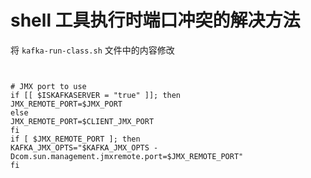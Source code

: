 # shell 工具执行时端口冲突的解决方法
将 `kafka-run-class.sh` 文件中的内容修改
```


# JMX port to use 
if [[ $ISKAFKASERVER = "true" ]]; then 
JMX_REMOTE_PORT=$JMX_PORT 
else 
JMX_REMOTE_PORT=$CLIENT_JMX_PORT 
fi 
if [ $JMX_REMOTE_PORT ]; then 
KAFKA_JMX_OPTS="$KAFKA_JMX_OPTS -Dcom.sun.management.jmxremote.port=$JMX_REMOTE_PORT" 
fi
```